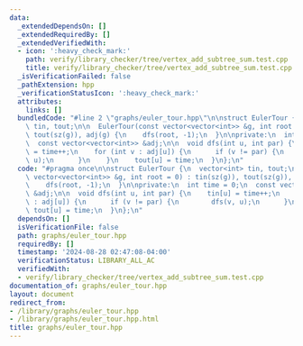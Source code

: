 ```yaml
---
data:
  _extendedDependsOn: []
  _extendedRequiredBy: []
  _extendedVerifiedWith:
  - icon: ':heavy_check_mark:'
    path: verify/library_checker/tree/vertex_add_subtree_sum.test.cpp
    title: verify/library_checker/tree/vertex_add_subtree_sum.test.cpp
  _isVerificationFailed: false
  _pathExtension: hpp
  _verificationStatusIcon: ':heavy_check_mark:'
  attributes:
    links: []
  bundledCode: "#line 2 \"graphs/euler_tour.hpp\"\n\nstruct EulerTour {\n  vector<int>\
    \ tin, tout;\n\n  EulerTour(const vector<vector<int>> &g, int root = 0) : tin(sz(g)),\
    \ tout(sz(g)), adj(g) {\n    dfs(root, -1);\n  }\n\nprivate:\n  int time = 0;\n\
    \  const vector<vector<int>> &adj;\n\n  void dfs(int u, int par) {\n    tin[u]\
    \ = time++;\n    for (int v : adj[u]) {\n      if (v != par) {\n        dfs(v,\
    \ u);\n      }\n    }\n    tout[u] = time;\n  }\n};\n"
  code: "#pragma once\n\nstruct EulerTour {\n  vector<int> tin, tout;\n\n  EulerTour(const\
    \ vector<vector<int>> &g, int root = 0) : tin(sz(g)), tout(sz(g)), adj(g) {\n\
    \    dfs(root, -1);\n  }\n\nprivate:\n  int time = 0;\n  const vector<vector<int>>\
    \ &adj;\n\n  void dfs(int u, int par) {\n    tin[u] = time++;\n    for (int v\
    \ : adj[u]) {\n      if (v != par) {\n        dfs(v, u);\n      }\n    }\n   \
    \ tout[u] = time;\n  }\n};\n"
  dependsOn: []
  isVerificationFile: false
  path: graphs/euler_tour.hpp
  requiredBy: []
  timestamp: '2024-08-28 02:47:08-04:00'
  verificationStatus: LIBRARY_ALL_AC
  verifiedWith:
  - verify/library_checker/tree/vertex_add_subtree_sum.test.cpp
documentation_of: graphs/euler_tour.hpp
layout: document
redirect_from:
- /library/graphs/euler_tour.hpp
- /library/graphs/euler_tour.hpp.html
title: graphs/euler_tour.hpp
---
```

